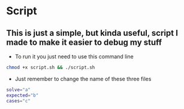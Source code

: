# Script

## This is just a simple, but kinda useful, script I made to make it easier to debug my stuff

- To run it you just need to use this command line

```sh
chmod +x script.sh && ./script.sh
```

- Just remember to change the name of these three files

```sh
solve="a"
expected="b"
cases="c"
```